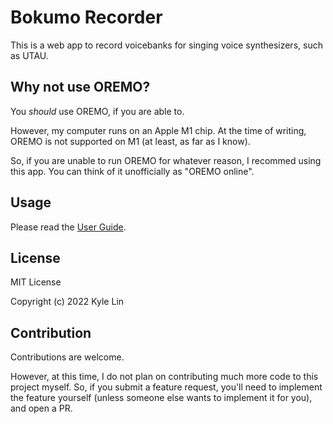 # Bokumo Recorder

This is a web app to record voicebanks for singing voice synthesizers, such as UTAU.

## Why not use OREMO?

You _should_ use OREMO, if you are able to.

However, my computer runs on an Apple M1 chip.
At the time of writing, OREMO is not supported on M1 (at least, as far as I know).

So, if you are unable to run OREMO for whatever reason, I recommed using this app.
You can think of it unofficially as "OREMO online".

## Usage

Please read the [User Guide](./docs/user_guide.md).

## License

MIT License

Copyright (c) 2022 Kyle Lin

## Contribution

Contributions are welcome.

However, at this time, I do not plan on contributing much more code to this project myself.
So, if you submit a feature request, you'll need to implement the feature yourself (unless someone else wants to implement it for you), and open a PR.
